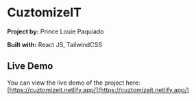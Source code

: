 # CuztomizeIT

**Project by:** Prince Louie Paquiado

**Built with:** React JS, TailwindCSS

## Live Demo

You can view the live demo of the project here:  
[https://cuztomizeit.netlify.app/](https://cuztomizeit.netlify.app/)

